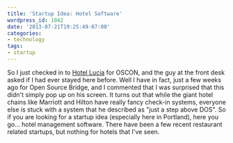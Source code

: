 ```yaml
---
title: 'Startup Idea: Hotel Software'
wordpress_id: 1042
date: '2013-07-21T19:25:49-07:00'
categories:
- technology
tags:
- startup
---
```

So I just checked in to [Hotel Lucia][lucia] for OSCON, and the guy at the front desk asked if I had ever stayed here
before.  Well I have in fact, just a few weeks ago for Open Source Bridge, and I commented that I was surprised that
this didn't simply pop up on his screen.  It turns out that while the giant hotel chains like Marriott and Hilton have
really fancy check-in systems, everyone else is stuck with a system that he described as "just a step above DOS".  So if
you are looking for a startup idea (especially here in Portland), here you go... hotel management software.  There have
been a few recent restaurant related startups, but nothing for hotels that I've seen.

[lucia]: http://www.hotellucia.com/
